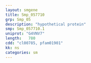 ```yaml
---
layout: smgene
title: Smp_057710
grp: Smp_05
description: "hypothetical protein"
smp: Smp_057710.1
uniprot: "G4VNV7"
length:   780
cdd: "cl00785, pfam01901"
kk: ns
categories: sm
---
```

